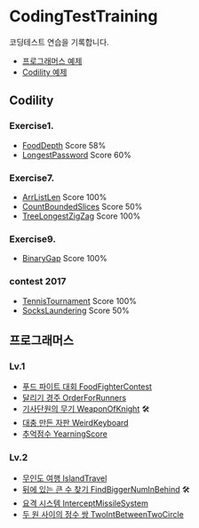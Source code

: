 # CodingTestTraining
코딩테스트 연습을 기록합니다.
- [프로그래머스 예제](https://programmers.co.kr/)
- [Codility 예제](https://app.codility.com/programmers/)

## Codility
### Exercise1.
- [FoodDepth](src/main/java/codility/exercise1/LongestPassword.java) Score 58%
- [LongestPassword](src/main/java/codility/exercise1/LongestPassword.java) Score 60%

### Exercise7.
- [ArrListLen](src/main/java/codility/exercise7/ArrListLen.java) Score 100%
- [CountBoundedSlices](src/main/java/codility/exercise7/CountBoundedSlices.java) Score 50%
- [TreeLongestZigZag](TreeLongestZigZag) Score 100%

### Exercise9.
- [BinaryGap](src/main/java/codility/exercise9/BinaryGap.java) Score 100%

### contest 2017
- [TennisTournament](src/main/java/codility/contest2017/TennisTournament.java) Score 100%
- [SocksLaundering](src/main/java/codility/contest2017/SocksLaundering.java) Score 50%

## 프로그래머스
### Lv.1
- [푸드 파이트 대회 FoodFighterContest](src/main/java/programmers/level1/FoodFighterContest.java)
- [달리기 경주 OrderForRunners](src/main/java/programmers/level1/OrderForRunners.java)
- [기사단원의 무기 WeaponOfKnight](src/main/java/programmers/level1/WeaponOfKnight.java) 🛠️
- [대충 만든 자판 WeirdKeyboard](src/main/java/programmers/level1/WeirdKeyboard.java)
- [추억점수 YearningScore](src/main/java/programmers/level1/YearningScore.java)

### Lv.2
- [무인도 여행 IslandTravel](src/main/java/programmers/level2/IslandTravel.java)
- [뒤에 있는 큰 수 찾기 FindBiggerNumInBehind](src/main/java/programmers/level2/FindBiggerNumInBehind.java) 🛠️
- [요격 시스템 InterceptMissileSystem](src/main/java/programmers/level2/InterceptMissileSystem.java)
- [두 원 사이의 정수 쌍 TwoIntBetweenTwoCircle](src/main/java/programmers/level2/TwoIntBetweenTwoCircle.java)
